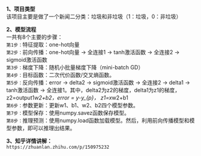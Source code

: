 __1、项目类型__     
该项目主要是做了一个新闻二分类：垃圾和非垃圾（1：垃圾，0：非垃圾）     

__2、模型流程__  
一共有8个主要的步骤：  
`第1步：`特征提取：one-hot向量   
`第2步：`前向传播：one-hot向量 -> 全连接1 -> tanh激活函数 -> 全连接2 -> sigmoid激活函数   
`第3步：`梯度下降：随机小批量梯度下降（mini-batch GD）   
`第4步：`目标函数：二次代价函数/交叉熵函数。   
`第5步：`反向传播：error -> delta2 -> sigmoid激活函数 -> 全连接2  -> delta1 -> tanh激活函数 -> 全连接1。其中，delta2为z2的梯度，delta1为z1的梯度， z2=output1*w2+b2，error = y-y_{p}， z1=x*w2+b1    
`第6步：`参数更新：更新w1、b1、w2、b2四个模型参数。    
`第7步：`模型保存：使用numpy.savez函数保存模型。    
`第8步：`推理预测：使用numpy.load函数加载模型。然后，利用前向传播模型和模型参数，即可以推理出结果。    

__3、知乎详情讲解：__   
`https://zhuanlan.zhihu.com/p/150975232`   

